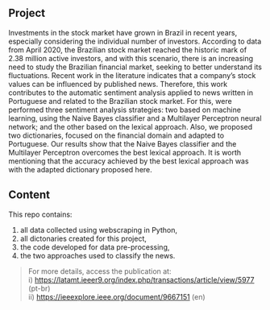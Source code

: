 ## Project 

Investments in the stock market have grown in Brazil in recent years, especially considering the individual number of investors. According to data from April 2020, the Brazilian stock market reached the historic mark of 2.38 million active investors, and with this scenario, there is an increasing need to study the Brazilian financial market, seeking to better understand its fluctuations. Recent work in the literature indicates that a company’s stock values can be influenced by published news. Therefore, this work contributes to the automatic sentiment analysis applied to news written in Portuguese and related to the Brazilian stock market. For this, were performed three sentiment analysis strategies: two based on machine learning, using the Naive Bayes classifier and a Multilayer Perceptron neural network; and the other based on the lexical approach. Also, we proposed two dictionaries, focused on the financial domain and adapted to Portuguese. Our results show that the Naive Bayes classifier and the Multilayer Perceptron overcomes the best lexical approach. It is worth mentioning that the accuracy achieved by the best lexical approach was with the adapted dictionary proposed here.

## Content
This repo contains: 
1. all data collected using webscraping in Python,
2. all dictonaries created for this project,
3. the code developed for data pre-processing,
4. the two approaches used to classify the news.

> For more details, access the publication at:   
i) https://latamt.ieeer9.org/index.php/transactions/article/view/5977 (pt-br)  
ii) https://ieeexplore.ieee.org/document/9667151 (en)   

 
